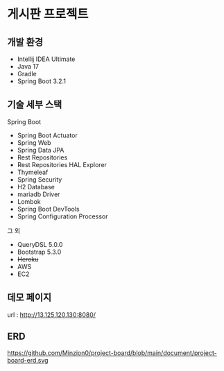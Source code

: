 # 게시판 프로젝트
## 개발 환경

* Intellij IDEA Ultimate 
* Java 17
* Gradle 
* Spring Boot 3.2.1

## 기술 세부 스택

Spring Boot

* Spring Boot Actuator
* Spring Web
* Spring Data JPA
* Rest Repositories
* Rest Repositories HAL Explorer
* Thymeleaf
* Spring Security
* H2 Database
* mariadb Driver
* Lombok
* Spring Boot DevTools
* Spring Configuration Processor

그 외

* QueryDSL 5.0.0
* Bootstrap 5.3.0
* ~~Heroku~~
* AWS
* EC2

## 데모 페이지
 url : http://13.125.120.130:8080/

## ERD

https://github.com/Minzion0/project-board/blob/main/document/project-board-erd.svg




